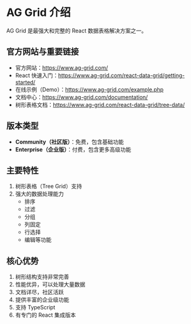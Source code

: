 # AG Grid 介绍

AG Grid 是最强大和完整的 React 数据表格解决方案之一。

## 官方网站与重要链接

- 官方网站：https://www.ag-grid.com/
- React 快速入门：https://www.ag-grid.com/react-data-grid/getting-started/
- 在线示例（Demo）：https://www.ag-grid.com/example.php
- 文档中心：https://www.ag-grid.com/documentation/
- 树形表格文档：https://www.ag-grid.com/react-data-grid/tree-data/

## 版本类型

- **Community（社区版）**：免费，包含基础功能
- **Enterprise（企业版）**：付费，包含更多高级功能

## 主要特性

1. 树形表格（Tree Grid）支持
2. 强大的数据处理能力
   - 排序
   - 过滤
   - 分组
   - 列固定
   - 行选择
   - 编辑等功能

## 核心优势

1. 树形结构支持非常完善
2. 性能优异，可以处理大量数据
3. 文档详尽，社区活跃
4. 提供丰富的企业级功能
5. 支持 TypeScript
6. 有专门的 React 集成版本 